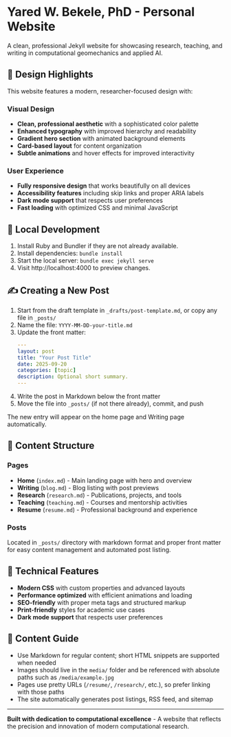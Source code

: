 # Yared W. Bekele, PhD - Personal Website

A clean, professional Jekyll website for showcasing research, teaching, and writing in computational geomechanics and applied AI.

## 🎨 Design Highlights

This website features a modern, researcher-focused design with:

### Visual Design
- **Clean, professional aesthetic** with a sophisticated color palette
- **Enhanced typography** with improved hierarchy and readability  
- **Gradient hero section** with animated background elements
- **Card-based layout** for content organization
- **Subtle animations** and hover effects for improved interactivity

### User Experience
- **Fully responsive design** that works beautifully on all devices
- **Accessibility features** including skip links and proper ARIA labels
- **Dark mode support** that respects user preferences
- **Fast loading** with optimized CSS and minimal JavaScript

## 🚀 Local Development

1. Install Ruby and Bundler if they are not already available.
2. Install dependencies: `bundle install`
3. Start the local server: `bundle exec jekyll serve`
4. Visit http://localhost:4000 to preview changes.

## ✍️ Creating a New Post

1. Start from the draft template in `_drafts/post-template.md`, or copy any file in `_posts/`
2. Name the file: `YYYY-MM-DD-your-title.md`
3. Update the front matter:
   ```yaml
   ---
   layout: post
   title: "Your Post Title"
   date: 2025-09-20
   categories: [topic]
   description: Optional short summary.
   ---
   ```
4. Write the post in Markdown below the front matter
5. Move the file into `_posts/` (if not there already), commit, and push

The new entry will appear on the home page and Writing page automatically.

## 📁 Content Structure

### Pages
- **Home** (`index.md`) - Main landing page with hero and overview
- **Writing** (`blog.md`) - Blog listing with post previews  
- **Research** (`research.md`) - Publications, projects, and tools
- **Teaching** (`teaching.md`) - Courses and mentorship activities
- **Resume** (`resume.md`) - Professional background and experience

### Posts
Located in `_posts/` directory with markdown format and proper front matter for easy content management and automated post listing.

## 🎯 Technical Features

- **Modern CSS** with custom properties and advanced layouts
- **Performance optimized** with efficient animations and loading
- **SEO-friendly** with proper meta tags and structured markup
- **Print-friendly** styles for academic use cases
- **Dark mode support** that respects user preferences

## 📱 Content Guide

- Use Markdown for regular content; short HTML snippets are supported when needed
- Images should live in the `media/` folder and be referenced with absolute paths such as `/media/example.jpg`
- Pages use pretty URLs (`/resume/`, `/research/`, etc.), so prefer linking with those paths
- The site automatically generates post listings, RSS feed, and sitemap

---

**Built with dedication to computational excellence** - A website that reflects the precision and innovation of modern computational research.
